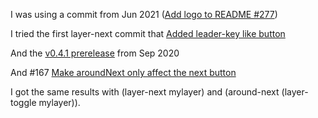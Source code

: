 I was using a commit from Jun 2021 ([Add logo to README #277](https://github.com/kmonad/kmonad/commit/e3e0154e7d3d37e94980a8c9274ed39d4a860ecc))

I tried the first layer-next commit that [Added leader-key like button](https://github.com/kmonad/kmonad/commit/de85686be1a26cffa7e0dc1c2dcdffae452c86e8)

And the [v0.4.1 prerelease](https://github.com/kmonad/kmonad/commit/1ce9d07794c9b1edfa5bc3c15485d79082770b28) from Sep 2020

And #167 [Make aroundNext only affect the next button](https://github.com/kmonad/kmonad/commit/5e4a3d00a54573997fa1f3423265b7ac4e25acb9)

I got the same results with (layer-next mylayer) and (around-next (layer-toggle mylayer)).

